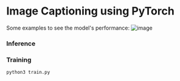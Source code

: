 # Image Captioning using PyTorch

Some examples to see the model's performance:
![image](https://github.com/user-attachments/assets/71e16e60-2a49-469b-8b98-e7a3430625bc)


### Inference

### Training
```bash
python3 train.py
```

